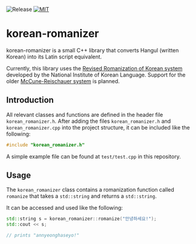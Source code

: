 ![Release](https://img.shields.io/github/v/release/uki7/korean-romanizer)
[![MIT](https://img.shields.io/badge/license-MIT-blue.svg)](https://opensource.org/licenses/MIT)

# korean-romanizer

korean-romanizer is a small C++ library that converts
Hangul (written Korean) into its Latin script equivalent.

Currently, this library uses the [Revised Romanization of Korean system](https://www.korean.go.kr/front_eng/roman/roman_01.do)
developed by the National Institute of Korean Language. Support for the older [McCune-Reischauer system](https://en.wikipedia.org/wiki/McCune%E2%80%93Reischauer)
is planned.

## Introduction

All relevant classes and functions are defined in the header file `korean_romanizer.h`.
After adding the files `korean_romanizer.h` and `korean_romanizer.cpp` into the project structure,
it can be included like the following:

```c++
#include "korean_romanizer.h"
```

A simple example file can be found at ```test/test.cpp``` in this repository.

## Usage

The `korean_romanizer` class contains a romanization function called `romanize` that takes a `std::string` and returns a `std::string`.

It can be accessed and used like the following:

```c++
std::string s = korean_romanizer::romanize("안녕하세요!");
std::cout << s;

// prints "annyeonghaseyo!"
```
